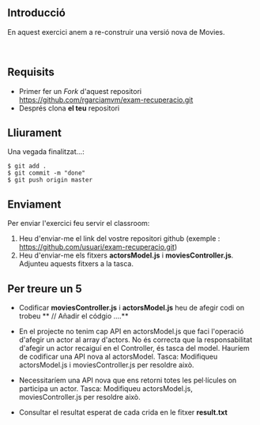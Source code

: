 ## Introducció

En aquest exercici anem a re-construir una versió nova de Movies.

<br>

## Requisits

- Primer fer un _Fork_ d'aquest repositori https://github.com/rgarciamvm/exam-recuperacio.git
- Després clona __el teu__ repositori

## Lliurament

Una vegada finalitzat...:

```shell
$ git add .
$ git commit -m "done"
$ git push origin master
```
## Enviament

Per enviar l'exercici feu servir el classroom:

1. Heu d'enviar-me el link del vostre repositori github (exemple : https://github.com/usuari/exam-recuperacio.git)
2. Heu d'enviar-me els fitxers **actorsModel.js** i **moviesController.js**. Adjunteu aquests fitxers a la tasca.

## Per treure un 5

- Codificar **moviesController.js** i **actorsModel.js** heu de afegir codi on trobeu ** // Añadir el códgio ....**
- En el projecte no tenim cap API en actorsModel.js que faci l'operació d'afegir un actor al array d'actors. No és correcta que la responsabilitat d'afegir un actor recaiguí en el Controller, és tasca del model. Hauríem de codificar una API nova al actorsModel. Tasca: Modifiqueu actorsModel.js i moviesController.js per resoldre això.
- Necessitaríem una API nova que ens retorni totes les pel·lícules on participa un actor. Tasca: Modifiqueu actorsModel.js, moviesController.js per resoldre això.

- Consultar el resultat esperat de cada crida en le fitxer **result.txt**


